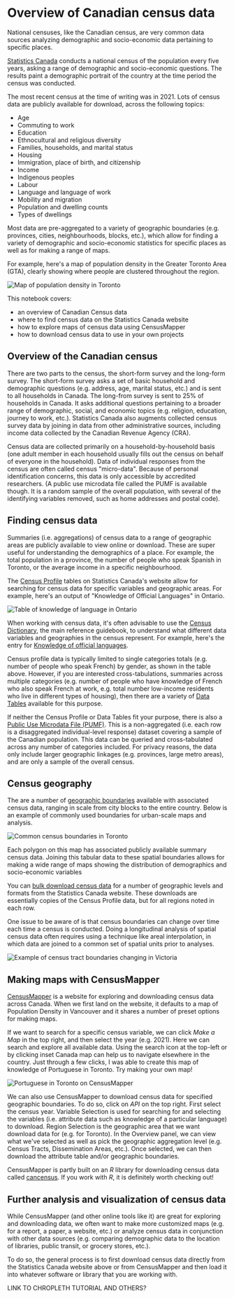 
# Overview of Canadian census data

National censuses, like the Canadian census, are very common data sources analyzing demographic and socio-economic data pertaining to specific places.

[Statistics Canada](https://www12.statcan.gc.ca/census-recensement/index-eng.cfm) conducts a national census of the population every five years, asking a range of demographic and socio-economic questions. The results paint a demographic portrait of the country at the time period the census was conducted.

The most recent census at the time of writing was in 2021. Lots of census data are publicly available for download, across the following topics:

- Age
- Commuting to work
- Education
- Ethnocultural and religious diversity
- Families, households, and marital status
- Housing
- Immigration, place of birth, and citizenship
- Income
- Indigenous peoples
- Labour
- Language and language of work
- Mobility and migration
- Population and dwelling counts
- Types of dwellings

Most data are pre-aggregated to a variety of geographic boundaries (e.g. provinces, cities, neighbourhoods, blocks, etc.), which allow for finding a variety of demographic and socio-economic statistics for specific places as well as for making a range of maps.

For example, here's a map of population density in the Greater Toronto Area (GTA), clearly showing where people are clustered throughout the region.

![Map of population density in Toronto](img/toronto-density.png)

This notebook covers:

- an overview of Canadian Census data
- where to find census data on the Statistics Canada website
- how to explore maps of census data using CensusMapper
- how to download census data to use in your own projects

## Overview of the Canadian census

There are two parts to the census, the short-form survey and the long-form survey. The short-form survey asks a set of basic household and demographic questions (e.g. address, age, marital status, etc.) and is sent to all households in Canada. The long-from survey is sent to 25% of households in Canada. It asks additional questions pertaining to a broader range of demographic, social, and economic topics (e.g. religion, education, journey to work, etc.). Statistics Canada also augments collected census survey data by joining in data from other administrative sources, including income data collected by the Canadian Revenue Agency (CRA).

Census data are collected primarily on a household-by-household basis (one adult member in each household usually fills out the census on behalf of everyone in the household). Data of individual responses from the census are often called census "micro-data". Because of personal identification concerns, this data is only accessible by accredited researchers. (A public use microdata file called the PUMF is available though. It is a random sample of the overall population, with several of the identifying variables removed, such as home addresses and postal code).

## Finding census data

Summaries (i.e. aggregations) of census data to a range of geographic areas are publicly available to view online or download. These are super useful for understanding the demographics of a place. For example, the total population in a province, the number of people who speak Spanish in Toronto, or the average income in a specific neighbourhood. 

The [Census Profile](https://www12.statcan.gc.ca/census-recensement/2021/dp-pd/prof/index.cfm?Lang=E) tables on Statistics Canada's website allow for searching for census data for specific variables and geographic areas. For example, here's an output of "Knowledge of Official Languages" in Ontario.

![Table of knowledge of language in Ontario](img/ontario-language.png)

When working with census data, it's often advisable to use the [Census Dictionary](https://www12.statcan.gc.ca/census-recensement/2021/ref/dict/index-eng.cfm), the main reference guidebook, to understand what different data variables and geographies in the census represent. For example, here's the entry for [Knowledge of official languages](https://www12.statcan.gc.ca/census-recensement/2021/ref/dict/az/Definition-eng.cfm?ID=pop055).

Census profile data is typically limited to single categories totals (e.g. number of people who speak French) by gender, as shown in the table above. However, if you are interested cross-tabulations, summaries across multiple categories (e.g. number of people who have knowledge of French who also speak French at work, e.g. total number low-income residents who live in different types of housing), then there are a variety of [Data Tables](https://www12.statcan.gc.ca/census-recensement/2021/dp-pd/dt-td/index-eng.cfm) available for this purpose.

If neither the Census Profile or Data Tables fit your purpose, there is also a [Public Use Microdata File (PUMF)](https://www150.statcan.gc.ca/n1/pub/98m0001x/index-eng.htm). This is a non-aggregated (i.e. each row is a disaggregated individual-level response) dataset covering a sample of the Canadian population. This data can be queried and cross-tabulated across any number of categories included. For privacy reasons, the data only include larger geographic linkages (e.g. provinces, large metro areas), and are only a sample of the overall census.



## Census geography

The are a number of [geographic boundaries](https://www12.statcan.gc.ca/census-recensement/2021/geo/ref/index-eng.cfm) available with associated census data, ranging in scale from city blocks to the entire country. Below is an example of commonly used boundaries for urban-scale maps and analysis.

![Common census boundaries in Toronto](img/census-boundaries-legend-eg.png)

Each polygon on this map has associated publicly available summary census data. Joining this tabular data to these spatial boundaries allows for making a wide range of maps showing the distribution of demographics and socio-economic variables

You can [bulk download census data](https://www12.statcan.gc.ca/census-recensement/2021/dp-pd/prof/details/download-telecharger.cfm?Lang=E) for a number of geographic levels and formats from the Statistics Canada website. These downloads are essentially copies of the Census Profile data, but for all regions noted in each row.

One issue to be aware of is that census boundaries can change over time each time a census is conducted. Doing a longitudinal analysis of spatial census data often requires using a technique like areal interpolation, in which data are joined to a common set of spatial units prior to analyses.

![Example of census tract boundaries changing in Victoria](img/victoria-boundary.png)




## Making maps with CensusMapper

[CensusMapper](https://censusmapper.ca/) is a website for exploring and downloading census data across Canada. When we first land on the website, it defaults to a map of Population Density in Vancouver and it shares a number of preset options for making maps.

If we want to search for a specific census variable, we can click *Make a Map* in the top right, and then select the year (e.g. 2021). Here we can search and explore all available data. Using the search icon at the top-left or by clicking inset Canada map can help us to navigate elsewhere in the country. Just through a few clicks, I was able to create this map of knowledge of Portuguese in Toronto. Try making your own map!

![Portuguese in Toronto on CensusMapper](img/portuguese-toronto.png)

We can also use CensusMapper to download census data for specified geographic boundaries. To do so, click on *API* on the top right. First select the census year. Variable Selection is used for searching for and selecting the variables (i.e. attribute data such as knowledge of a particular language) to download. Region Selection is the geographic area that we want download data for (e.g. for Toronto). In the Overview panel, we can view what we've selected as well as pick the geographic aggregation level (e.g. Census Tracts, Dissemination Areas, etc.). Once selected, we can then download the attribute table and/or geographic boundaries. 

CensusMapper is partly built on an *R* library for downloading census data called [cancensus](https://github.com/mountainMath/cancensus). If you work with *R*, it is definitely worth checking out!


## Further analysis and visualization of census data

While CensusMapper (and other online tools like it) are great for exploring and downloading data, we often want to make more customized maps (e.g. for a report, a paper, a website, etc.) or analyze census data in conjunction with other data sources (e.g. comparing demographic data to the location of libraries, public transit, or grocery stores, etc.).

To do so, the general process is to first download census data directly from the Statistics Canada website above or from CensusMapper and then load it into whatever software or library that you are working with.

LINK TO CHROPLETH TUTORIAL AND OTHERS?